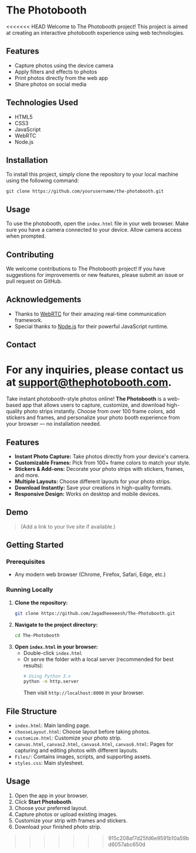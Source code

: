 # The Photobooth

<<<<<<< HEAD
Welcome to The Photobooth project! This project is aimed at creating an interactive photobooth experience using web technologies.

## Features

- Capture photos using the device camera
- Apply filters and effects to photos
- Print photos directly from the web app
- Share photos on social media

## Technologies Used

- HTML5
- CSS3
- JavaScript
- WebRTC
- Node.js

## Installation

To install this project, simply clone the repository to your local machine using the following command:

```
git clone https://github.com/yourusername/the-photobooth.git
```

## Usage

To use the photobooth, open the `index.html` file in your web browser. Make sure you have a camera connected to your device. Allow camera access when prompted.

## Contributing

We welcome contributions to The Photobooth project! If you have suggestions for improvements or new features, please submit an issue or pull request on GitHub.

## Acknowledgements

- Thanks to [WebRTC](https://webrtc.org/) for their amazing real-time communication framework.
- Special thanks to [Node.js](https://nodejs.org/) for their powerful JavaScript runtime.

## Contact

For any inquiries, please contact us at support@thephotobooth.com.
=======
Take instant photobooth-style photos online! **The Photobooth** is a web-based app that allows users to capture, customize, and download high-quality photo strips instantly. Choose from over 100 frame colors, add stickers and frames, and personalize your photo booth experience from your browser — no installation needed.

## Features

- **Instant Photo Capture:** Take photos directly from your device's camera.
- **Customizable Frames:** Pick from 100+ frame colors to match your style.
- **Stickers & Add-ons:** Decorate your photo strips with stickers, frames, and more.
- **Multiple Layouts:** Choose different layouts for your photo strips.
- **Download Instantly:** Save your creations in high-quality formats.
- **Responsive Design:** Works on desktop and mobile devices.

## Demo

> (Add a link to your live site if available.)

## Getting Started

### Prerequisites

- Any modern web browser (Chrome, Firefox, Safari, Edge, etc.)

### Running Locally

1. **Clone the repository:**
   ```bash
   git clone https://github.com/Jagadheeeeesh/The-Photobooth.git
   ```
2. **Navigate to the project directory:**
   ```bash
   cd The-Photobooth
   ```
3. **Open `index.html` in your browser:**
   - Double-click `index.html`
   - Or serve the folder with a local server (recommended for best results):
     ```bash
     # Using Python 3.x
     python -m http.server
     ```
     Then visit `http://localhost:8000` in your browser.

## File Structure

- `index.html`: Main landing page.
- `chooseLayout.html`: Choose layout before taking photos.
- `customize.html`: Customize your photo strip.
- `canvas.html`, `canvas2.html`, `canvas4.html`, `canvas6.html`: Pages for capturing and editing photos with different layouts.
- `Files/`: Contains images, scripts, and supporting assets.
- `styles.css`: Main stylesheet.

## Usage

1. Open the app in your browser.
2. Click **Start Photobooth**.
3. Choose your preferred layout.
4. Capture photos or upload existing images.
5. Customize your strip with frames and stickers.
6. Download your finished photo strip.

>>>>>>> 915c208af7d25fd6e9591b10a59bd6057abc650d
